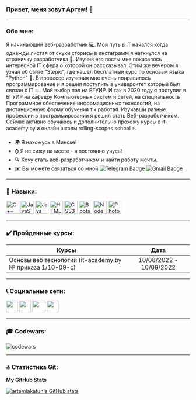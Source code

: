 ### Привет, меня зовут Артем! 👋
___

### Обо мне:
Я начинающий веб-разработчик 💻. Мой путь в IT начался когда однажды листая от скуки сторисы в инстаграмм я наткнулся на страничку разработчика 📱. Изучив его посты мне показалось интересной IT сфера о которой он рассказывал.
Этим же вечером я узнал об сайте "Stepic", где нашел бесплатный курс по основам языка "Python" 🐍. В процессе изучения мне очень понравилось программирование и я решил поступить в университет который был связан с IT 💥. Мой выбор
пал на БГУИР. И так в 2020 году я поступил в БГУИР на кафедру Компьютерных систем и сетей, на специальность Программное обеспечение информационных технологий, на дистанционную форму обучения т.к работал. Изучавши разные профессии 
в программировании я решил стать Веб-разработчиком. Сейчас активно обучаюсь и дополнительно прохожу курсы в it-academy.by и онлайн школы rolling-scopes school ⚡.

* 🌍 Я нахожусь в Минске!
* ⌚ Я не сижу на месте - я постоянно учусь!
* 🔍 Хочу стать веб-разработчиком и найти работу мечты.
* ✉️ Вы можете связаться со мной [![Telegram Badge](https://img.shields.io/badge/-ArtemLakatun-blue?style=flat&logo=Telegram&logoColor=white)](https://t.me/artem_lakatun) [![Gmail Badge](https://img.shields.io/badge/-Gmail-green?style=flat&logo=Gmail&logoColor=white)](mailto:alakatuni@mail.ru)
___
### 🔧 Навыки:
<p align="left">
<a href="https://docs.microsoft.com/en-us/cpp/?view=msvc-170" target="_blank" rel="noreferrer"><img src="https://raw.githubusercontent.com/danielcranney/readme-generator/main/public/icons/skills/cplusplus-colored.svg" width="36" height="36" alt="C++" /></a>
<a href="https://developer.mozilla.org/en-US/docs/Web/JavaScript" target="_blank" rel="noreferrer"><img src="https://raw.githubusercontent.com/danielcranney/readme-generator/main/public/icons/skills/javascript-colored.svg" width="36" height="36" alt="JavaScript" /></a>
<a href="https://www.oracle.com/java/" target="_blank" rel="noreferrer"><img src="https://raw.githubusercontent.com/danielcranney/readme-generator/main/public/icons/skills/java-colored.svg" width="36" height="36" alt="Java" /></a>
<a href="https://developer.mozilla.org/en-US/docs/Glossary/HTML5" target="_blank" rel="noreferrer"><img src="https://raw.githubusercontent.com/danielcranney/readme-generator/main/public/icons/skills/html5-colored.svg" width="36" height="36" alt="HTML5" /></a>
<a href="https://www.w3.org/TR/CSS/#css" target="_blank" rel="noreferrer"><img src="https://raw.githubusercontent.com/danielcranney/readme-generator/main/public/icons/skills/css3-colored.svg" width="36" height="36" alt="CSS3" /></a>
<a href="https://getbootstrap.com/" target="_blank" rel="noreferrer"><img src="https://raw.githubusercontent.com/danielcranney/readme-generator/main/public/icons/skills/bootstrap-colored.svg" width="36" height="36" alt="Bootstrap" /></a>
<a href="https://nodejs.org/en/" target="_blank" rel="noreferrer"><img src="https://raw.githubusercontent.com/danielcranney/readme-generator/main/public/icons/skills/nodejs-colored.svg" width="36" height="36" alt="NodeJS" /></a>
<a href="https://www.adobe.com/uk/products/photoshop.html" target="_blank" rel="noreferrer"><img src="https://raw.githubusercontent.com/danielcranney/readme-generator/main/public/icons/skills/photoshop-colored.svg" width="36" height="36" alt="Photoshop" /></a></p>

___
### ✔️ Пройденные курсы:
| Курсы                                                     |          Дата           |
|-----------------------------------------------------------|:-----------------------:|
| Основы веб технологий (it-academy.by № приказа 1/10-09-c) | 10/08/2022 - 10/09/2022 |

___
### 📞 Социальные сети:
<p align="left"> <a href="https://discord.com/users/artem_lakatun#5058" target="_blank" rel="noreferrer"><img src="https://raw.githubusercontent.com/danielcranney/readme-generator/main/public/icons/socials/discord.svg" width="32" height="32" /></a> <a href="https://www.github.com/artemlakatun" target="_blank" rel="noreferrer">
<img src="https://raw.githubusercontent.com/danielcranney/readme-generator/main/public/icons/socials/github.svg" width="32" height="32" /></a> <a href="http://www.instagram.com/artem_lakatun" target="_blank" rel="noreferrer"><img src="https://raw.githubusercontent.com/danielcranney/readme-generator/main/public/icons/socials/instagram.svg"
width="36" height="32" /></a> <a href="https://www.linkedin.com/in/artemlakatun" target="_blank" rel="noreferrer"><img src="https://raw.githubusercontent.com/danielcranney/readme-generator/main/public/icons/socials/linkedin.svg" width="32" height="32" /></a></p>

___
### 🎓 Codewars:
![codewars](https://www.codewars.com/users/artemlakatun/badges/large)
___
### 🔝 Статистика Git:
<b>My GitHub Stats</b>

<a href="http://www.github.com/artemlakatun"><img src="https://github-readme-stats.vercel.app/api?username=artemlakatun&show_icons=true&hide=stars,&count_private=true&title_color=0891b2&text_color=ffffff&icon_color=0891b2&bg_color=1c1917&hide_border=true&show_icons=true" alt="artemlakatun's GitHub stats" /></a>